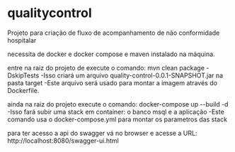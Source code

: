 # qualitycontrol
Projeto para criação de fluxo de acompanhamento de não conformidade hospitalar

necessita de docker e docker compose e maven instalado na máquina.

entre na raiz do projeto de execute o comando:
mvn clean package  -DskipTests
 -Isso criará um arquivo quality-control-0.0.1-SNAPSHOT.jar na pasta target
 -Este arquivo será usado para montar a imagem através do Dockerfile.

ainda na raiz do projeto execute o comando:
docker-compose up --build -d
  -Isso fará subir uma stack em container: o banco msql e a aplicação
  -Este comando usa o docker-compose.yml para montar os parametros das stack

para ter acesso a api do swagger vá no browser e acesse a URL: http://localhost:8080/swagger-ui.html
